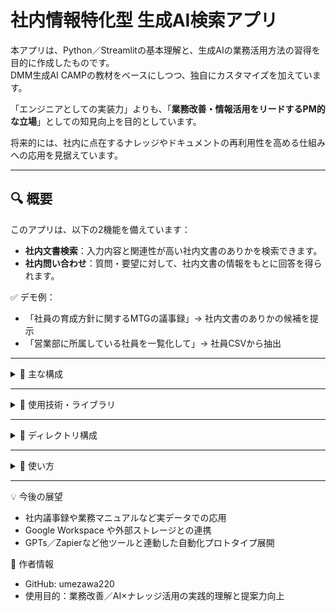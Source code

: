 # 社内情報特化型 生成AI検索アプリ

本アプリは、Python／Streamlitの基本理解と、生成AIの業務活用方法の習得を目的に作成したものです。  
DMM生成AI CAMPの教材をベースにしつつ、独自にカスタマイズを加えています。

「エンジニアとしての実装力」よりも、「**業務改善・情報活用をリードするPM的な立場**」としての知見向上を目的としています。

将来的には、社内に点在するナレッジやドキュメントの再利用性を高める仕組みへの応用を見据えています。

---

## 🔍 概要

このアプリは、以下の2機能を備えています：

- **社内文書検索**：入力内容と関連性が高い社内文書のありかを検索できます。
- **社内問い合わせ**：質問・要望に対して、社内文書の情報をもとに回答を得られます。

✅ デモ例：
- 「社員の育成方針に関するMTGの議事録」→ 社内文書のありかの候補を提示
- 「営業部に所属している社員を一覧化して」→ 社員CSVから抽出

---

<details>
<summary>📁 主な構成</summary>

- `Streamlit` によるチャット型UI
- `OpenAI API` を使った文書ベクトル検索（RAG）
- `FAISS` による社内文書ベクトルDB構築
- CSVデータ（社員名簿）読み込み対応

</details>

---

<details>
<summary>🧠 使用技術・ライブラリ</summary>

- `LangChain`：テキスト分割・ベクトルDB連携
- `OpenAI Embeddings`：テキストのベクトル化
- `FAISS`：社内データ検索用ベクトルDB
- `Streamlit`：UI構築用フレームワーク
- `Python`：アプリ全体のベース言語

</details>

---

<details>
<summary>📁 ディレクトリ構成</summary>
```text
├── company_inner_search_app/
│   ├── main.py              # Streamlitアプリのメイン
│   ├── initialize.py        # データ読み込み・整形
│   ├── constants.py         # 各種設定値
│   ├── components.py        # Streamlit用UI部品
├── data/
│   ├── 社員について/
│   │   └── 社員名簿.csv     # 社員情報CSV
│   └── MTG議事録/          # 複数の社内文書
├── make_faiss_index.py      # ベクトルDB作成スクリプト
├── requirements.txt         # 必要ライブラリ一覧
```
</details> 

---

<details>
<summary>🚀 使い方</summary>
   ```text
1. 必要なライブラリをインストール  
   pip install -r requirements.txt
2. 環境変数 .env を作成し、OpenAIのAPIキーを設定
   OPENAI_API_KEY=your-api-key
3. ベクトルDB（FAISS）を作成
   python make_faiss_index.py
4. アプリを起動
   streamlit run company_inner_search_app/main.py
   ```
</details>

---

💡 今後の展望
- 社内議事録や業務マニュアルなど実データでの応用
- Google Workspace や外部ストレージとの連携
- GPTs／Zapierなど他ツールと連動した自動化プロトタイプ展開

👤 作者情報
- GitHub: umezawa220
- 使用目的：業務改善／AI×ナレッジ活用の実践的理解と提案力向上
